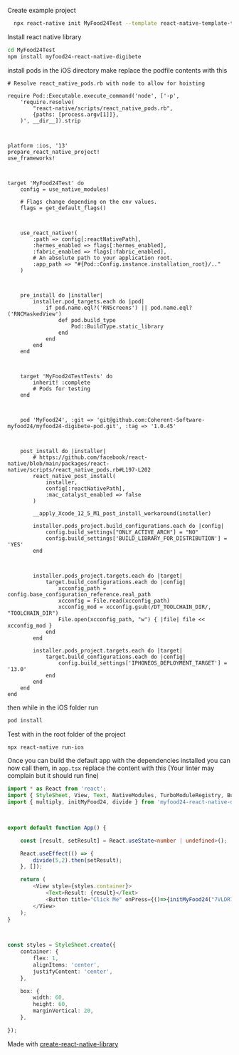 
Create example project
```bash
  npx react-native init MyFood24Test --template react-native-template-typescript
```



Install react native library
```bash
cd MyFood24Test
npm install myfood24-react-native-digibete
```

install pods
in the iOS directory make replace the podfile contents with this
```podfile
# Resolve react_native_pods.rb with node to allow for hoisting

require Pod::Executable.execute_command('node', ['-p',
	'require.resolve(
		"react-native/scripts/react_native_pods.rb",
		{paths: [process.argv[1]]},
	)', __dir__]).strip

  

platform :ios, '13'
prepare_react_native_project!
use_frameworks!

  

target 'MyFood24Test' do
	config = use_native_modules!

	# Flags change depending on the env values.
	flags = get_default_flags()

  

	use_react_native!(
		:path => config[:reactNativePath],
		:hermes_enabled => flags[:hermes_enabled],
		:fabric_enabled => flags[:fabric_enabled],
		# An absolute path to your application root.
		:app_path => "#{Pod::Config.instance.installation_root}/.."
	)

  

	pre_install do |installer|
		installer.pod_targets.each do |pod|
			if pod.name.eql?('RNScreens') || pod.name.eql?('RNCMaskedView')
				def pod.build_type
					Pod::BuildType.static_library
				end
			end
		end
	end

  

	target 'MyFood24TestTests' do
		inherit! :complete
		# Pods for testing
	end

  

	pod 'MyFood24', :git => 'git@github.com:Coherent-Software-myfood24/myfood24-digibete-pod.git', :tag => '1.0.45'

  

	post_install do |installer|
		# https://github.com/facebook/react-native/blob/main/packages/react-native/scripts/react_native_pods.rb#L197-L202
		react_native_post_install(
			installer,
			config[:reactNativePath],
			:mac_catalyst_enabled => false
		)

		__apply_Xcode_12_5_M1_post_install_workaround(installer)
		
		installer.pods_project.build_configurations.each do |config|
			config.build_settings["ONLY_ACTIVE_ARCH"] = "NO"
			config.build_settings['BUILD_LIBRARY_FOR_DISTRIBUTION'] = 'YES'
		end

  

		installer.pods_project.targets.each do |target|
			target.build_configurations.each do |config|
				xcconfig_path = config.base_configuration_reference.real_path
				xcconfig = File.read(xcconfig_path)
				xcconfig_mod = xcconfig.gsub(/DT_TOOLCHAIN_DIR/, "TOOLCHAIN_DIR")
				File.open(xcconfig_path, "w") { |file| file << xcconfig_mod }
			end
		end
		
		installer.pods_project.targets.each do |target|
			target.build_configurations.each do |config|
				config.build_settings['IPHONEOS_DEPLOYMENT_TARGET'] = '13.0'
			end
		end
	end
end
```

then while in the iOS folder run
```bash
pod install
```


Test with in the root folder of the project
```bash
npx react-native run-ios
```


Once you can build the default app with the dependencies installed you can now call them, in `app.tsx` replace the content with this (Your linter may complain but it should run fine)
```typescript
import * as React from 'react';
import { StyleSheet, View, Text, NativeModules, TurboModuleRegistry, Button } from 'react-native';
import { multiply, initMyFood24, divide } from 'myfood24-react-native-digibete';

  

export default function App() {

	const [result, setResult] = React.useState<number | undefined>();

	React.useEffect(() => {
		divide(5,2).then(setResult);
	}, []);

	return (
		<View style={styles.container}>
			<Text>Result: {result}</Text>
			<Button title="Click Me" onPress={()=>{initMyFood24("7VLDR7sI.DCA6x6PIWWmwyrIvon3aWlef2I1KcOCD")}} />
		</View>
	);
}

  

const styles = StyleSheet.create({
	container: {
		flex: 1,
		alignItems: 'center',
		justifyContent: 'center',
	},

	box: {
		width: 60,
		height: 60,
		marginVertical: 20,
	},

});
```

Made with [create-react-native-library](https://github.com/callstack/react-native-builder-bob)
